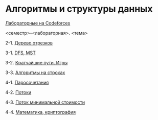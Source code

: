 # Алгоритмы и структуры данных

[Лабораторные на Codeforces](https://codeforces.com/group/IcRBR8epox/contests)

<семестр>-<лабораторная>. <тема>

2-1. [Дерево отрезков](sem2-lab1)

3-1. [DFS, MST](sem3-lab1)

3-2. [Кратчайшие пути. Игры](sem3-lab2)

3-3. [Алгоритмы на строках](sem3-lab3)

4-1. [Паросочетания](sem4-lab1)

4-2. [Потоки](sem4-lab2)

4-3. [Поток минимальной стоимости](sem4-lab3)

4-4. [Математика, криптография](sem4-lab4)
